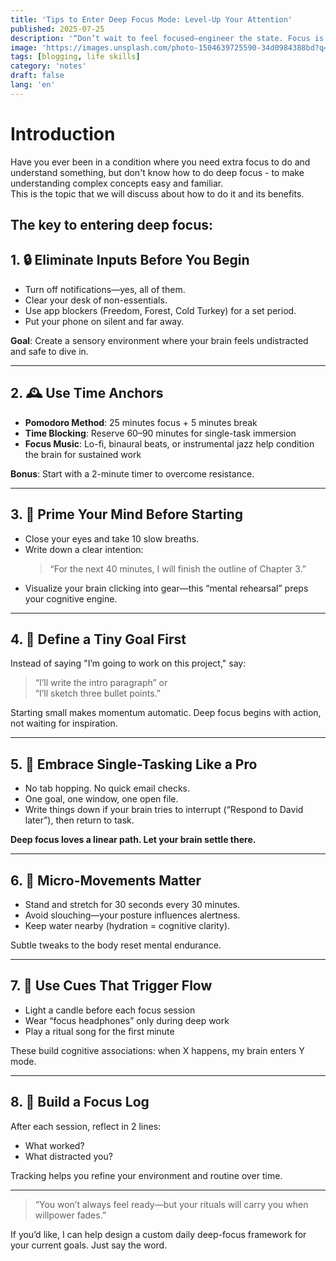 ```yaml
---
title: 'Tips to Enter Deep Focus Mode: Level-Up Your Attention'
published: 2025-07-25
description: '“Don’t wait to feel focused—engineer the state. Focus is a skill, not a mood.”'
image: 'https://images.unsplash.com/photo-1504639725590-34d0984388bd?q=80&w=1074&auto=format&fit=crop&ixlib=rb-4.1.0&ixid=M3wxMjA3fDB8MHxwaG90by1wYWdlfHx8fGVufDB8fHx8fA%3D%3D'
tags: [blogging, life skills]
category: 'notes'
draft: false 
lang: 'en'
---
```


# Introduction
Have you ever been in a condition where you need extra focus to do and understand something, but don't know how to do deep focus - to make understanding complex concepts easy and familiar.  
This is the topic that we will discuss about how to do it and its benefits.  

## The key to entering deep focus:

## 1. 🔒 Eliminate Inputs Before You Begin

- Turn off notifications—yes, all of them.  
- Clear your desk of non-essentials.  
- Use app blockers (Freedom, Forest, Cold Turkey) for a set period.  
- Put your phone on silent and far away.

**Goal**: Create a sensory environment where your brain feels undistracted and safe to dive in.

---

## 2. 🕰 Use Time Anchors

- **Pomodoro Method**: 25 minutes focus + 5 minutes break  
- **Time Blocking**: Reserve 60–90 minutes for single-task immersion  
- **Focus Music**: Lo-fi, binaural beats, or instrumental jazz help condition the brain for sustained work

**Bonus**: Start with a 2-minute timer to overcome resistance.

---

## 3. 🧘 Prime Your Mind Before Starting

- Close your eyes and take 10 slow breaths.  
- Write down a clear intention:  
  > “For the next 40 minutes, I will finish the outline of Chapter 3.”  
- Visualize your brain clicking into gear—this “mental rehearsal” preps your cognitive engine.

---

## 4. 🧩 Define a Tiny Goal First

Instead of saying "I’m going to work on this project," say:  
> “I’ll write the intro paragraph” or  
> “I’ll sketch three bullet points.”

Starting small makes momentum automatic. Deep focus begins with action, not waiting for inspiration.

---

## 5. 📵 Embrace Single-Tasking Like a Pro

- No tab hopping. No quick email checks.  
- One goal, one window, one open file.  
- Write things down if your brain tries to interrupt (“Respond to David later”), then return to task.

**Deep focus loves a linear path. Let your brain settle there.**

---

## 6. 🚶 Micro-Movements Matter

- Stand and stretch for 30 seconds every 30 minutes.  
- Avoid slouching—your posture influences alertness.  
- Keep water nearby (hydration = cognitive clarity).

Subtle tweaks to the body reset mental endurance.

---

## 7. 🧠 Use Cues That Trigger Flow

- Light a candle before each focus session  
- Wear “focus headphones” only during deep work  
- Play a ritual song for the first minute

These build cognitive associations: when X happens, my brain enters Y mode.

---

## 8. 📓 Build a Focus Log

After each session, reflect in 2 lines:
- What worked?  
- What distracted you?  

Tracking helps you refine your environment and routine over time.

---

> “You won’t always feel ready—but your rituals will carry you when willpower fades.”

If you’d like, I can help design a custom daily deep-focus framework for your current goals. Just say the word.